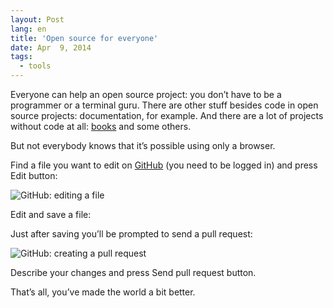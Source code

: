 ```yaml
---
layout: Post
lang: en
title: 'Open source for everyone'
date: Apr  9, 2014
tags:
  - tools
---
```


Everyone can help an open source project: you don’t have to be a programmer or a terminal guru. There are other stuff besides code in open source projects: documentation, for example. And there are a lot of projects without code at all: [books](https://github.com/showcases/writing) and some others.

But not everybody knows that it’s possible using only a browser.

Find a file you want to edit on [GitHub](https://github.com/) (you need to be logged in) and press Edit button:

![GitHub: editing a file](/images/github_edit_en.png)

Edit and save a file:

Just after saving you’ll be prompted to send a pull request:

![GitHub: creating a pull request](/images/github_pull_request_en.png)

Describe your changes and press Send pull request button.

That’s all, you’ve made the world a bit better.

